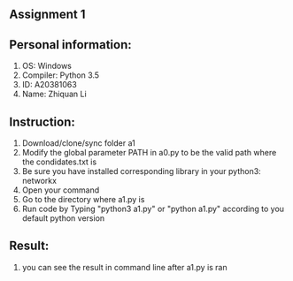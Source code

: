 ## Assignment 1

## Personal information:
1. OS: Windows
2. Compiler: Python 3.5
3. ID: A20381063
4. Name: Zhiquan Li

## Instruction:
1. Download/clone/sync folder a1
2. Modify the global parameter PATH in a0.py to be the valid path where the condidates.txt is
3. Be sure you have installed corresponding library in your python3: networkx
4. Open your command
5. Go to the directory where a1.py is
6. Run code by Typing "python3 a1.py" or "python a1.py" according to you default python version

## Result:
1. you can see the result in command line after a1.py is ran


